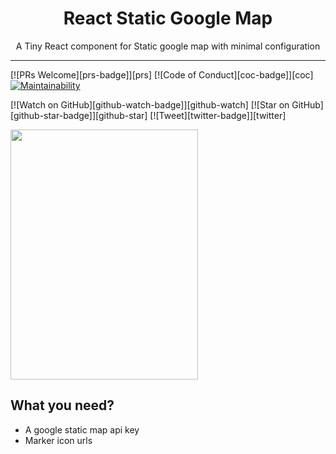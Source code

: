 <div align="center">
<h1>React Static Google Map</h1>

<p>A Tiny React component for Static google map with minimal configuration</p>
</div>

<hr />

[![PRs Welcome][prs-badge]][prs]
[![Code of Conduct][coc-badge]][coc]
[![Maintainability](https://api.codeclimate.com/v1/badges/62d680a2262c379e308a/maintainability)](https://codeclimate.com/github/prashant-andani/AR-Alphabets-words/maintainability)

[![Watch on GitHub][github-watch-badge]][github-watch]
[![Star on GitHub][github-star-badge]][github-star]
[![Tweet][twitter-badge]][twitter]

<img src="https://github.com/prashant-andani/AR-Alphabets-words/blob/master/assets/ARDemo.gif?raw=true" height="400" width="300">

## What you need?

- A google static map api key
- Marker icon urls
